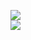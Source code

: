 [![](https://img.shields.io/badge/Made%20With-Github%20Spray-lightgrey.svg?style=for-the-badge&logo=github)](https://github.com/Annihil/github-spray#222)  
[![](https://i.imgur.com/2DrTn0Z.gif)](https://github.com/Annihil/github-spray)